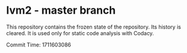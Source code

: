 # lvm2 - master branch

This repository contains the frozen state of the repository.
Its history is cleared. It is used only for static code
analysis with Codacy.

Commit Time: 1711603086